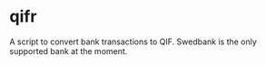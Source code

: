 qifr
====

A script to convert bank transactions to QIF.
Swedbank is the only supported bank at the moment.
